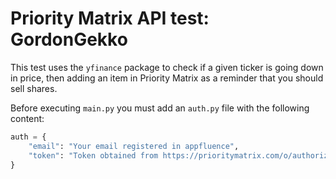 # Priority Matrix API test: GordonGekko

This test uses the `yfinance` package to check if a given ticker is going down in price,
then adding an item in Priority Matrix as a reminder that you should sell shares.

Before executing `main.py` you must add an `auth.py` file with the following content:

```python
auth = {
    "email": "Your email registered in appfluence",
    "token": "Token obtained from https://prioritymatrix.com/o/authorized_tokens/"
}
```
